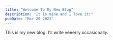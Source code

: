 ```yaml
---
title: "Welcome To My New Blog"
description: "It is mine and I love it!"
pubDate: "Mar 20 2023"
---
```


This is my new blog. I'll write veeerry occasionally.